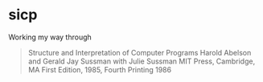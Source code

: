 sicp
====

Working my way through 

> Structure and Interpretation of Computer Programs
> Harold Abelson and Gerald Jay Sussman with Julie Sussman
> MIT Press, Cambridge, MA
> First Edition, 1985, Fourth Printing 1986


